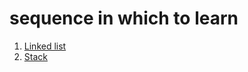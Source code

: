 # sequence in which to learn
1. [Linked list](./linked_list/Readme.md)
2. [Stack](./stack/readme.md)